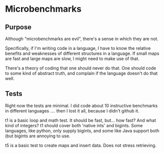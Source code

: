 # Microbenchmarks

## Purpose

Although "microbenchmarks are evil", there's a sense in which they are not.

Specifically, if I'm writing code in a language, I have to know the relative benefits and weaknesses of different structures in a language. If small maps are fast and large maps are slow, I might need to make use of that.

There's a theory of coding that one should never do that. One should code to some kind of abstract truth, and complain if the language doesn't do that well.

## Tests

Right now the tests are minimal. I did code about 10 instructive benchmarks
in different languages .... then I lost it all, because I didn't github it.

t1 is a basic loop and math test. It should be fast, but... how fast? And what
kind of integers? t1 should cover both 'native ints' and bigints. Some languages, like python, only supply bigints, and some like Java support both (but bigints are annoying to use.

t5 is a basic test to create maps and insert data. Does not stress retrieving.

